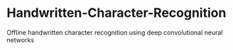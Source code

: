 # Handwritten-Character-Recognition
Offline handwritten character recognition using deep convolutional neural networks

